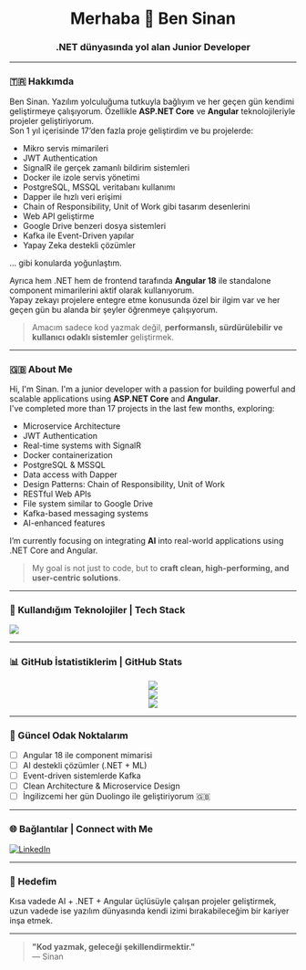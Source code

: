 <h1 align="center">Merhaba 👋 Ben Sinan</h1>
<h3 align="center">.NET dünyasında yol alan Junior Developer</h3>

---

### 🇹🇷 Hakkımda

Ben Sinan. Yazılım yolculuğuma tutkuyla bağlıyım ve her geçen gün kendimi geliştirmeye çalışıyorum. Özellikle **ASP.NET Core** ve **Angular** teknolojileriyle projeler geliştiriyorum.  
Son 1 yıl içerisinde 17’den fazla proje geliştirdim ve bu projelerde:

- Mikro servis mimarileri
- JWT Authentication
- SignalR ile gerçek zamanlı bildirim sistemleri
- Docker ile izole servis yönetimi
- PostgreSQL, MSSQL veritabanı kullanımı
- Dapper ile hızlı veri erişimi
- Chain of Responsibility, Unit of Work gibi tasarım desenlerini
- Web API geliştirme
- Google Drive benzeri dosya sistemleri
- Kafka ile Event-Driven yapılar
- Yapay Zeka destekli çözümler

... gibi konularda yoğunlaştım.

Ayrıca hem .NET hem de frontend tarafında **Angular 18** ile standalone component mimarilerini aktif olarak kullanıyorum.  
Yapay zekayı projelere entegre etme konusunda özel bir ilgim var ve her geçen gün bu alanda bir şeyler öğrenmeye çalışıyorum.

> Amacım sadece kod yazmak değil, **performanslı, sürdürülebilir ve kullanıcı odaklı sistemler** geliştirmek.

---

### 🇬🇧 About Me

Hi, I'm Sinan. I'm a junior developer with a passion for building powerful and scalable applications using **ASP.NET Core** and **Angular**.  
I've completed more than 17 projects in the last few months, exploring:

- Microservice Architecture  
- JWT Authentication  
- Real-time systems with SignalR  
- Docker containerization  
- PostgreSQL & MSSQL  
- Data access with Dapper  
- Design Patterns: Chain of Responsibility, Unit of Work  
- RESTful Web APIs  
- File system similar to Google Drive  
- Kafka-based messaging systems  
- AI-enhanced features  

I’m currently focusing on integrating **AI** into real-world applications using .NET Core and Angular.

> My goal is not just to code, but to **craft clean, high-performing, and user-centric solutions**.

---

### 🚀 Kullandığım Teknolojiler | Tech Stack

<p align="left">
  <img src="https://skillicons.dev/icons?i=dotnet,cs,angular,typescript,javascript,html,css,postgresql,mysql,mssql,docker,kafka,github,vscode" />
</p>

---

### 📊 GitHub İstatistiklerim | GitHub Stats

<p align="center">
  <img src="https://github-readme-stats.vercel.app/api?username=Sinantosun&show_icons=true&theme=github_dark&locale=tr" />
  <br />
  <img src="https://github-readme-streak-stats.herokuapp.com/?username=Sinantosun&theme=github-dark" />
  <br />
  <img src="https://github-readme-stats.vercel.app/api/top-langs/?username=Sinantosun&layout=compact&theme=github_dark" />
</p>

---

### 📌 Güncel Odak Noktalarım

- [ ] Angular 18 ile component mimarisi
- [ ] AI destekli çözümler (.NET + ML)
- [ ] Event-driven sistemlerde Kafka
- [ ] Clean Architecture & Microservice Design
- [ ] İngilizcemi her gün Duolingo ile geliştiriyorum 🇬🇧

---

### 🌐 Bağlantılar | Connect with Me

[![LinkedIn](https://img.shields.io/badge/-LinkedIn-0A66C2?style=for-the-badge&logo=linkedin&logoColor=white)](https://www.linkedin.com/in/sinan-tosun1)


---

### 🎯 Hedefim

Kısa vadede AI + .NET + Angular üçlüsüyle çalışan projeler geliştirmek, uzun vadede ise yazılım dünyasında kendi izimi bırakabileceğim bir kariyer inşa etmek.

---

> **"Kod yazmak, geleceği şekillendirmektir."**  
> — Sinan
